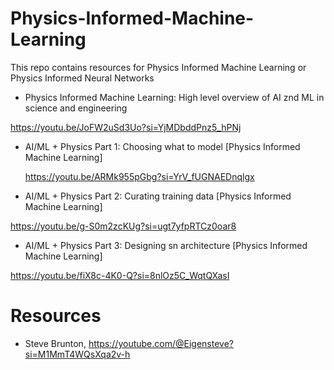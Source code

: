 # Physics-Informed-Machine-Learning
This repo contains resources for Physics Informed Machine Learning or Physics Informed Neural Networks




* Physics Informed Machine Learning: High level overview of AI znd ML in science and engineering
  
https://youtu.be/JoFW2uSd3Uo?si=YjMDbddPnz5_hPNj


* AI/ML + Physics Part 1: Choosing what to model [Physics Informed Machine Learning]

  https://youtu.be/ARMk955pGbg?si=YrV_fUGNAEDnqlgx

* AI/ML + Physics Part 2: Curating training data [Physics Informed Machine Learning]

https://youtu.be/g-S0m2zcKUg?si=ugt7yfpRTCz0oar8

*  AI/ML + Physics Part 3: Designing sn architecture [Physics Informed Machine Learning]

  https://youtu.be/fiX8c-4K0-Q?si=8nlOz5C_WqtQXasI



# Resources 

* Steve Brunton, https://youtube.com/@Eigensteve?si=M1MmT4WQsXqa2v-h









